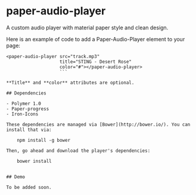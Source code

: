 # paper-audio-player

A custom audio player with material paper style and clean design.

Here is an example of code to add a Paper-Audio-Player element to your page:

```
<paper-audio-player src="track.mp3"
                    title="STING - Desert Rose"
                    color="#"></paper-audio-player>
                    ```

**Title** and **color** attributes are optional.

## Dependencies

- Polymer 1.0
- Paper-progress
- Iron-Icons

These dependencies are managed via [Bower](http://bower.io/). You can
install that via:

    npm install -g bower

Then, go ahead and download the player's dependencies:

    bower install


## Demo

To be added soon.